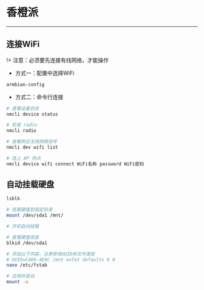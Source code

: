 # 香橙派

---

## 连接WiFi

!> 注意：必须要先连接有线网络，才能操作

- 方式一：配置中选择WiFi

```bash
armbian-config
```
- 方式二：命令行连接

```bash
# 查看设备状态
nmcli device status

# 检查 radio
nmcli radio

# 查看附近无线网络信号
nmcli dev wifi list

# 连上 AP 热点
nmcli device wifi connect WiFi名称 password WiFi密码
```

## 自动挂载硬盘
```bash
lsblk

# 挂载硬盘到指定目录
mount /dev/sda1 /mnt/

# 开机自动挂载

# 查看硬盘信息
blkid /dev/sda1

# 添加以下内容，注意修改UUID和文件类型
# UUID=C469-4E8C /mnt exfat defaults 0 0
nano /etc/fstab

# 应用并启动
mount -a
```
